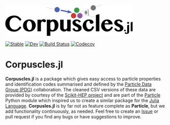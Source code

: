 ![](docs/src/assets/logo.png)

[![Stable](https://img.shields.io/badge/docs-stable-blue.svg)](https://KM3NeT.github.io/Corpuscles.jl/stable)
[![Dev](https://img.shields.io/badge/docs-dev-blue.svg)](https://KM3NeT.github.io/Corpuscles.jl/dev)
[![Build Status](https://travis-ci.com/KM3NeT/Corpuscles.jl.svg?branch=master)](https://travis-ci.com/KM3NeT/Corpuscles.jl)
[![Codecov](https://codecov.io/gh/KM3NeT/Corpuscles.jl/branch/master/graph/badge.svg)](https://codecov.io/gh/KM3NeT/Corpuscles.jl)

# Corpuscles.jl

**Corpuscles.jl** is a package which gives easy access to particle
properties and identification codes summarised and defined by the
[Particle Data Group (PDG)](https://pdg.lbl.gov) collaboration.
The cleaned CSV versions of these data are provided by courtesy
of the [Scikit-HEP project](https://scikit-hep.org) and are part
of the [Particle](https://github.com/scikit-hep/particle) Python
module which inspired us to create a similar package for the
[Julia Language](https://www.julialang.org). **Corpusles.jl**
is by far not as feature complete as **Particle**, but we add
functionality continuously, as needed. Feel free to create an
[Issue](https://github.com/KM3NeT/Corpuscles.jl/issues/new) or pull request if
you find any bugs or have suggestions to improve.
